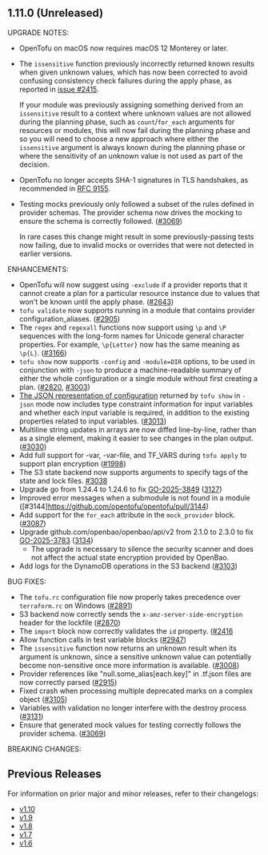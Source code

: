 ## 1.11.0 (Unreleased)

UPGRADE NOTES:

* OpenTofu on macOS now requires macOS 12 Monterey or later.
* The `issensitive` function previously incorrectly returned known results when given unknown values, which has now been corrected to avoid confusing consistency check failures during the apply phase, as reported in [issue #2415](https://github.com/opentofu/opentofu/issues/2415).

    If your module was previously assigning something derived from an `issensitive` result to a context where unknown values are not allowed during the planning phase, such as `count`/`for_each` arguments for resources or modules, this will now fail during the planning phase and so you will need to choose a new approach where either the `issensitive` argument is always known during the planning phase or where the sensitivity of an unknown value is not used as part of the decision.
* OpenTofu no longer accepts SHA-1 signatures in TLS handshakes, as recommended in [RFC 9155](https://www.rfc-editor.org/rfc/rfc9155.html).

* Testing mocks previously only followed a subset of the rules defined in provider schemas. The provider schema now drives the mocking to ensure the schema is correctly followed. ([#3069](https://github.com/opentofu/opentofu/pull/3069))

    In rare cases this change might result in some previously-passing tests now failing, due to invalid mocks or overrides that were not detected in earlier versions.

ENHANCEMENTS:

* OpenTofu will now suggest using `-exclude` if a provider reports that it cannot create a plan for a particular resource instance due to values that won't be known until the apply phase. ([#2643](https://github.com/opentofu/opentofu/pull/2643))
* `tofu validate` now supports running in a module that contains provider configuration_aliases. ([#2905](https://github.com/opentofu/opentofu/pull/2905))
* The `regex` and `regexall` functions now support using `\p` and `\P` sequences with the long-form names for Unicode general character properties. For example, `\p{Letter}` now has the same meaning as `\p{L}`. ([#3166](https://github.com/opentofu/opentofu/pull/3166))
* `tofu show` now supports `-config` and `-module=DIR` options, to be used in conjunction with `-json` to produce a machine-readable summary of either the whole configuration or a single module without first creating a plan. ([#2820](https://github.com/opentofu/opentofu/pull/2820), [#3003](https://github.com/opentofu/opentofu/pull/3003))
* [The JSON representation of configuration](https://opentofu.org/docs/internals/json-format/#configuration-representation) returned by `tofu show` in `-json` mode now includes type constraint information for input variables and whether each input variable is required, in addition to the existing properties related to input variables. ([#3013](https://github.com/opentofu/opentofu/pull/3013))
* Multiline string updates in arrays are now diffed line-by-line, rather than as a single element, making it easier to see changes in the plan output. ([#3030](https://github.com/opentofu/opentofu/pull/3030))
* Add full support for -var, -var-file, and TF_VARS during `tofu apply` to support plan encryption ([#1998](https://github.com/opentofu/opentofu/pull/1998))
* The S3 state backend now supports arguments to specify tags of the state and lock files. [#3038](https://github.com/opentofu/opentofu/pull/3038)
* Upgrade go from 1.24.4 to 1.24.6 to fix [GO-2025-3849](https://pkg.go.dev/vuln/GO-2025-3849) ([3127](https://github.com/opentofu/opentofu/pull/3127))
* Improved error messages when a submodule is not found in a module ([#3144]https://github.com/opentofu/opentofu/pull/3144)
* Add support for the `for_each` attribute in the `mock_provider` block. ([#3087](https://github.com/opentofu/opentofu/pull/3087))
* Upgrade github.com/openbao/openbao/api/v2 from 2.1.0 to 2.3.0 to fix [GO-2025-3783](https://pkg.go.dev/vuln/GO-2025-3783) ([3134](https://github.com/opentofu/opentofu/pull/3134))
  * The upgrade is necessary to silence the security scanner and does not affect the actual state encryption provided by OpenBao.
* Add logs for the DynamoDB operations in the S3 backend ([#3103](https://github.com/opentofu/opentofu/pull/3103))

BUG FIXES:

* The `tofu.rc` configuration file now properly takes precedence over `terraform.rc` on Windows ([#2891](https://github.com/opentofu/opentofu/pull/2891))
* S3 backend now correctly sends the `x-amz-server-side-encryption` header for the lockfile ([#2870](https://github.com/opentofu/opentofu/issues/2970))
* The `import` block now correctly validates the `id` property. ([#2416](https://github.com/opentofu/opentofu/issues/2416)
* Allow function calls in test variable blocks ([#2947](https://github.com/opentofu/opentofu/pull/2947))
* The `issensitive` function now returns an unknown result when its argument is unknown, since a sensitive unknown value can potentially become non-sensitive once more information is available. ([#3008](https://github.com/opentofu/opentofu/pull/3008))
* Provider references like "null.some_alias[each.key]" in .tf.json files are now correctly parsed ([#2915](https://github.com/opentofu/opentofu/issues/2915))
* Fixed crash when processing multiple deprecated marks on a complex object ([#3105](https://github.com/opentofu/opentofu/pull/3105))
* Variables with validation no longer interfere with the destroy process ([#3131](https://github.com/opentofu/opentofu/pull/3131))
* Ensure that generated mock values for testing correctly follows the provider schema. ([#3069](https://github.com/opentofu/opentofu/pull/3069))

BREAKING CHANGES:

## Previous Releases

For information on prior major and minor releases, refer to their changelogs:

- [v1.10](https://github.com/opentofu/opentofu/blob/v1.10/CHANGELOG.md)
- [v1.9](https://github.com/opentofu/opentofu/blob/v1.9/CHANGELOG.md)
- [v1.8](https://github.com/opentofu/opentofu/blob/v1.8/CHANGELOG.md)
- [v1.7](https://github.com/opentofu/opentofu/blob/v1.7/CHANGELOG.md)
- [v1.6](https://github.com/opentofu/opentofu/blob/v1.6/CHANGELOG.md)
